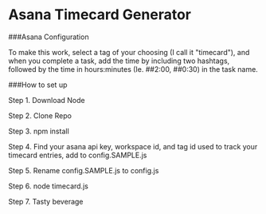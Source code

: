 Asana Timecard Generator
========

###Asana Configuration

To make this work, select a tag of your choosing (I call it "timecard"), and when you complete a task, add the time by including two hashtags, followed by the time in hours:minutes (Ie. ##2:00, ##0:30) in the task name.

###How to set up

Step 1. Download Node 

Step 2. Clone Repo

Step 3. npm install

Step 4. Find your asana api key, workspace id, and tag id used to track your timecard entries, add to config.SAMPLE.js

Step 5. Rename config.SAMPLE.js to config.js

Step 6. node timecard.js

Step 7. Tasty beverage

